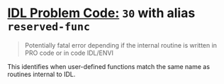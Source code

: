 # [IDL Problem Code:](./../README.md) `30` with alias `reserved-func`

> Potentially fatal error depending if the internal routine is written in PRO code or in code IDL/ENVI

This identifies when user-defined functions match the same name as routines internal to IDL.
